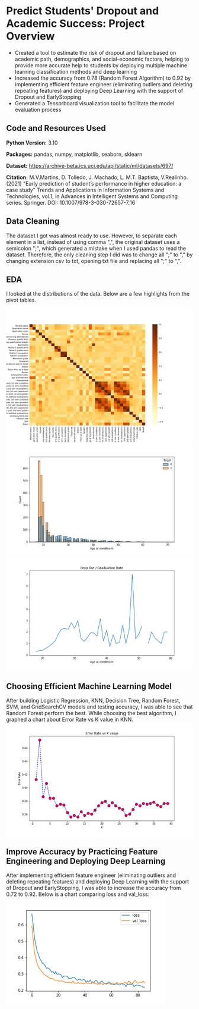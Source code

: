 # Predict Students' Dropout and Academic Success: Project Overview 
* Created a tool to estimate the risk of dropout and failure based on academic path, demographics, and social-economic factors, helping to provide more accurate help to students by deploying multiple machine learning classification methods and deep learning
* Increased the accuracy from 0.78 (Random Forest Algorithm) to 0.92 by implementing efficient feature engineer (eliminating outliers and deleting repeating features) and deploying Deep Learning with the support of Dropout and EarlyStopping
* Generated a Tensorboard visualization tool to facilitate the model evaluation process

## Code and Resources Used 
**Python Version:** 3.10  

**Packages:** pandas, numpy, matplotlib, seaborn, sklearn

**Dataset:** https://archive-beta.ics.uci.edu/api/static/ml/datasets/697/ 

**Citation:** M.V.Martins, D. Tolledo, J. Machado, L. M.T. Baptista, V.Realinho. (2021) "Early prediction of student’s performance in higher education: a case study" Trends and Applications in Information Systems and Technologies, vol.1, in Advances in Intelligent Systems and Computing series. Springer. DOI: 10.1007/978-3-030-72657-7_16

## Data Cleaning
The dataset I got was almost ready to use. However, to separate each element in a list, instead of using comma ",", the original dataset uses a semicolon ";", which generated a mistake when I used pandas to read the dataset. Therefore, the only cleaning step I did was to change all ";" to "," by changing extension csv to txt, opening txt file and replacing all ";" to ",".  

## EDA
I looked at the distributions of the data. Below are a few highlights from the pivot tables. 

![alt text](https://github.com/ahnngo/Predict-students-dropout-and-academic-success/blob/master/Charts/Correlation_Deep_Learning.png)
![alt text](https://github.com/ahnngo/Predict-students-dropout-and-academic-success/blob/master/Charts/Age%20at%20enrollment.png)
![alt text](https://github.com/ahnngo/Predict-students-dropout-and-academic-success/blob/master/Charts/dropout_rate.png)


## Choosing Efficient Machine Learning Model

After building Logistic Regression, KNN, Decision Tree, Random Forest, SVM, and GridSearchCV models and testing accuracy, I was able to see that Random Forest perform the best. While choosing the best algorithm, I graphed a chart about Error Rate vs K value in KNN. 
![alt text](https://github.com/ahnngo/Predict-students-dropout-and-academic-success/blob/master/Charts/Error%20Rate%20vs%20K%20value.png)

## Improve Accuracy by Practicing Feature Engineering and Deploying Deep Learning

After implementing efficient feature engineer (eliminating outliers and deleting repeating features) and deploying Deep Learning with the support of Dropout and EarlyStopping, I was able to increase the accuracy from 0.72 to 0.92. Below is a chart comparing loss and val_loss:
![alt text](https://github.com/ahnngo/Predict-students-dropout-and-academic-success/blob/master/Charts/losses.png)

